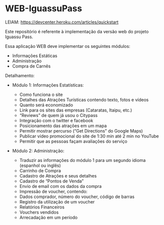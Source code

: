 WEB-IguassuPass
===============

LEIAM:
https://devcenter.heroku.com/articles/quickstart

Este repositório é referente à implementação da versão web do projeto Iguassu Pass.

Essa aplicação WEB deve implementar os seguintes módulos:
- Informações Estáticas
- Administração
- Compra de Carnês


Detalhamento:
- Módulo 1: Informações Estatísticas:
    - Como funciona o site
    - Detalhes das Atrações Turísticas contendo texto, fotos e vídeos
    - Quanto será economizado
    - Link para os sites das empresas (Cataratas, Itaipu, etc.)
    - “Reviews” de quem já usou o Citypass
    - Integração com o twitter e facebook
    - Posicionamento das atrações em um mapa
    - Permitir mostrar percurso (“Get Directions” do Google Maps)
    - Publicar vídeo promocional do site de 1:30 min até 2 min no YouTube
    - Permitir que as pessoas façam avaliações do serviço
     

- Módulo 2: Administração:
    - Traduzir as informações do módulo 1 para um segundo idioma (espanhol ou inglês)
    - Carrinho de Compra
    - Cadastro de Atrações e seus detalhes
    - Cadastro de “Pontos de Venda”
    - Envio de email com os dados da compra 
    - Impressão de voucher, contendo:
    - Dados comprador, número do voucher, código de barras
    - Registro da utilização de um voucher
    - Relatórios Financeiros
    - Vouchers vendidos
    - Arrecadação em um período
